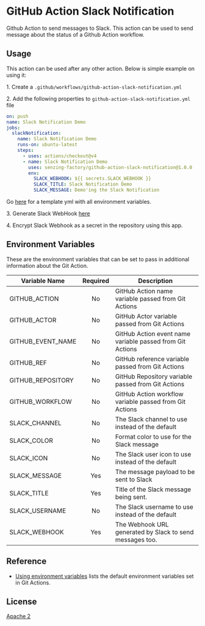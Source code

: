 # GitHub Action Slack Notification

Github Action to send messages to Slack. This action can be used to send message about the status of a Github Action workflow.

## Usage

This action can be used after any other action. Below is simple example on using it:

1\. Create a `.github/workflows/github-action-slack-notification.yml`

2\. Add the following properties to `github-action-slack-notification.yml` file

```yaml
on: push
name: Slack Notification Demo
jobs:
  slackNotification:
    name: Slack Notification Demo
    runs-on: ubuntu-latest
    steps:
      - uses: actions/checkout@v4
      - name: Slack Notification Demo
        uses: senzing-factory/github-action-slack-notification@1.0.0
        env:
          SLACK_WEBHOOK: ${{ secrets.SLACK_WEBHOOK }}
          SLACK_TITLE: Slack Notification Demo
          SLACK_MESSAGE: Demo'ing the Slack Notification
```

Go [here](deployment/github-actions/template_github_action_slack_notification.yml) for a template yml with all environment variables.

3\. Generate Slack WebHook [here](https://entelexeia.slack.com/apps/A0F7XDUAZ-incoming-webhooks?next_id=0)

4\. Encrypt Slack Webhook as a secret in the repository using this app.

## Environment Variables

These are the environment variables that can be set to pass in additional information about the Git Action.

| Variable Name     | Required | Description                                               |
| ----------------- | :------: | --------------------------------------------------------- |
| GITHUB_ACTION     |    No    | GitHub Action name variable passed from Git Actions       |
| GITHUB_ACTOR      |    No    | GitHub Actor variable passed from Git Actions             |
| GITHUB_EVENT_NAME |    No    | GitHub Action event name variable passed from Git Actions |
| GITHUB_REF        |    No    | GitHub reference variable passed from Git Actions         |
| GITHUB_REPOSITORY |    No    | GitHub Repository variable passed from Git Actions        |
| GITHUB_WORKFLOW   |    No    | GitHub Action workflow variable passed from Git Actions   |
| SLACK_CHANNEL     |    No    | The Slack channel to use instead of the default           |
| SLACK_COLOR       |    No    | Format color to use for the Slack message                 |
| SLACK_ICON        |    No    | The Slack user icon to use instead of the default         |
| SLACK_MESSAGE     |   Yes    | The message payload to be sent to Slack                   |
| SLACK_TITLE       |   Yes    | Title of the Slack message being sent.                    |
| SLACK_USERNAME    |    No    | The Slack username to use instead of the default          |
| SLACK_WEBHOOK     |   Yes    | The Webhook URL generated by Slack to send messages too.  |

## Reference

- [Using environment variables](https://help.github.com/en/actions/automating-your-workflow-with-github-actions/using-environment-variables) lists the default environment variables set in Git Actions.

## License

[Apache 2](LICENSE)
